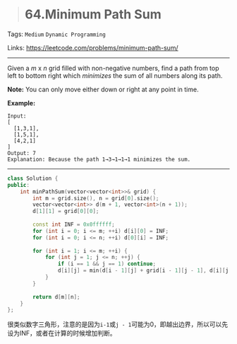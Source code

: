 > # 64.Minimum Path Sum

Tags: `Medium` `Dynamic Programming`

Links: <https://leetcode.com/problems/minimum-path-sum/>

----

Given a *m* x *n* grid filled with non-negative numbers, find a path from top left to bottom right which *minimizes* the sum of all numbers along its path.

**Note:** You can only move either down or right at any point in time.

**Example:**

```
Input:
[
  [1,3,1],
  [1,5,1],
  [4,2,1]
]
Output: 7
Explanation: Because the path 1→3→1→1→1 minimizes the sum.
```

-----

```c++
class Solution {
public:
    int minPathSum(vector<vector<int>>& grid) {
        int m = grid.size(), n = grid[0].size();
        vector<vector<int>> d(m + 1, vector<int>(n + 1));
        d[1][1] = grid[0][0];
        
        const int INF = 0x0ffffff;
        for (int i = 0; i <= m; ++i) d[i][0] = INF;
        for (int i = 0; i <= n; ++i) d[0][i] = INF;
        
        for (int i = 1; i <= m; ++i) {
            for (int j = 1; j <= n; ++j) {
                if (i == 1 && j == 1) continue;
                d[i][j] = min(d[i - 1][j] + grid[i - 1][j - 1], d[i][j - 1] + grid[i - 1][j - 1]);
            }
        }
        
        return d[m][n];
    }
};
```

很类似数字三角形，注意的是因为`i-1`或`j - 1`可能为0，即越出边界，所以可以先设为INF，或者在计算的时候增加判断。